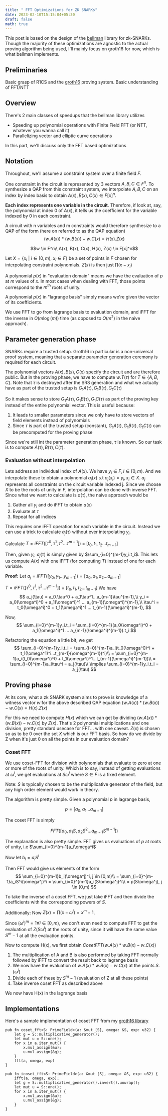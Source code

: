 ```yaml
---
title: " FFT Optimizations for ZK SNARKs"
date: 2023-02-10T15:15:04+05:30
draft: false
math: true
---
```


This post is based on the design of the [bellman](https://github.com/zkcrypto/bellman) library for zk-SNARKs. Though the majority of these optimizations are agnostic to the actual proving algorithm being used, I'll mainly focus on groth16 for now, which is what bellman implements.

## Preliminaries

Basic grasp of R1CS and the [groth16](https://xn--2-umb.com/22/groth16/) proving system. Basic understanding of FFT/NTT

## Overview

There's 2 main classes of speedups that the bellman library utilizes
- Speeding up polynomial operations with Finite Field FFT (or NTT, whatever you wanna call it)
- Parallelizing vector and elliptic curve operations

In this part, we'll discuss only the FFT based optimizations

## Notation

Throughout, we'll assume a constraint system over a finite field $F$.

One constraint in the circuit is represented by 3 vectors $A,B,C \in F^n$. To synthesize a QAP from this constraint system, we interpolate $A, B, C$ on an index by index basis to obtain $A(x), B(x), C(x) \in F[x]^n$. 

**Each index represents one variable in the circuit**. Therefore, if look at, say, the polynomial at index 0 of $A(x)$, it tells us the coefficient for the variable indexed by 0 in each constraint.

A circuit with n variables and m constraints would therefore synthesize to a QAP of the form (here on referred to as the QAP equation)
$$(w.A(x))*(w.B(x)) - w.C(x) = H(x).Z(x)$$

$$w \in F^n\\
A(x), B(x), C(x), H(x), Z(x) \in  F[x]^n$$

Let $X = \{x_i\ |\ i \in [0, m),\ x_i \in F\}$ be a set of points in $F$ chosen for interpolating constraint polynomials. $Z(x)$ is then just $\prod (x-x_i)$ 

A polynomial $p(x)$ in "evaluation domain" means we have the evaluation of $p$ at $m$ values of $x$. In most cases when dealing with FFT, those points correspond to the $m^{th}$ roots of unity.

A polynomial $p(x)$ in "lagrange basis" simply means we're given the vector of its coefficients.

We use FFT to go from lagrange basis to evaluation domain, and iFFT for the inverse in $O(m\log(m ))$ time (as opposed to $O(m^2)$ in the naive approach).

## Parameter generation phase
SNARKs require a trusted setup. Groth16 in particular is a non-universal proof system, meaning that a separate parameter generation ceremony is required for each circuit.

The polynomial vectors $A(x), B(x), C(x)$ specify the circuit and are therefore public. But in the proving phase, we have to compute $w.T(\tau)$ for $T \in \{A, B, C\}$. Note that $\tau$ is destroyed after the SRS generation and what we actually have as part of the trusted setup is $G_1A(\tau), G_1B(\tau), G_1C(\tau)$

So it makes sense to store $G_1A(\tau), G_1B(\tau), G_1C(\tau)$ as part of the proving key instead of the entire polynomial vector. This is useful because:

1. It leads to smaller parameters since we only have to store vectors of field elements instead of polynomials
2. Since $\tau$ is part of the trusted setup (constant), $G_1A(\tau), G_1B(\tau), G_1C(\tau)$ can be precomputed for the proving phase

Since we're still int the parameter generation phase, $\tau$ is known. So our task is to compute $A(\tau), B(\tau), C(\tau)$.


### Evaluation without interpolation
Lets address an individual index of $A(x)$. We have $y_i \in F, i \in [0, m)$. And we interpolate these to obtain a polynomial $a_j(x)$ s.t $a_j(x_i) = y_i, x_i \in X$. $a_j$ represents all constraints on the circuit variable indexed j. Since we choose $X$ to be the roots of unity in $F$, interpolation can be done with inverse FFT. Since what we want to calculate is $a(\tau)$, the naive approach would be

1. Gather all $y_i$ and do iFFT to obtain $a(x)$
2. Evaluate at $\tau$
3. Repeat for all indices

This requires one iFFT operation for each variable in the circuit. Instead we can use a trick to calculate $a_j(\tau)$ without ever interpolating $y_i$. 

Calculate $T=iFFT([\tau^0, \tau^1, \tau^2...\tau^{m-1}])$ = $[t_0, t_1, t_2...t_{m-1}]$

Then, given $y_i$, $a_j(\tau)$ is simply given by $\sum_{i=0}^{m-1}y_i.t_i$. This lets us compute $A(x)$ with one iFFT (for computing $T$) instead of one for each variable.

**Proof:**
Let $a_j = iFFT([y_0, y_1...y_{m-1}]) = [a_0, a_1, a_2...a_{m-1}]$

$T=iFFT([\tau^0, \tau^1, \tau^2...\tau^{m-1}])$ = $[t_0, t_1, t_2...t_{m-1}]$
We have
$$
a_j(\tau) = a_0.\tau^0 + a_1\tau^1...a_{m-1}\tau^{m-1},\\
y_i = a_0(\omega^i)^0 + a_1(\omega^i)^1 ... a_{m-1}(\omega^i)^{m-1},\\
\tau^i = t_0(\omega^i)^0 + t_1(\omega^i)^1 ... t_{m-1}(\omega^i)^{m-1},
$$

Now, 
$$
\sum_{i=0}^{m-1}y_i.t_i = \sum_{i=0}^{m-1}(a_0(\omega^i)^0 + a_1(\omega^i)^1 ... a_{m-1}(\omega^i)^{m-1}).t_i
$$

Refactoring the equation a little bit, we get
$$
\sum_{i=0}^{m-1}y_i.t_i = \sum_{i=0}^{m-1}a_i(t_0(\omega^0)^i + t_1(\omega^1)^i...t_{m-1}(\omega^{m-1})^i)\\
= \sum_{i=0}^{m-1}a_i(t_0(\omega^i)^0 + t_1(\omega^i)^1...t_{m-1}(\omega^i)^{m-1})\\
= \sum_{i=0}^{m-1}a_i\tau^i = a_j(\tau)\\
\implies \sum_{i=0}^{m-1}y_i.t_i = a_j(\tau)
$$

## Proving phase

At its core, what a zk SNARK system aims to prove is knowledge of a witness vector $w$ for the above described QAP equation $(w.A(x))*(w.B(x)) - w.C(x) = H(x).Z(x)$

For this we need to compute $H(x)$ which we can get by dividing $(w.A(x))*(w.B(x)) - w.C(x)$ by $Z(x)$. That's 2 polynomial multiplications and one division, pretty standard usecase for FFT... with one caveat. $Z(x)$ is chosen so as to be 0 over the set $X$ which is our FFT basis. So how do we divide by Z when it's just 0 on all the points in our evaluation domain?

### Coset FFT
We use coset-FFT for division with polynomials that evaluate to zero at one or more of the roots of unity. Which is to say, instead of getting evaluations at $\omega^i$, we get evaluations at $S\omega^i$ where $S \in F$ is a fixed element.

Note: $S$ is typically chosen to be the multiplicative generator of the field, but any high order element would work in theory.

The algorithm is pretty simple. Given a polynomial $p$ in lagrange basis,

$$
p = [a_0, a_1...a_{m-1}]
$$

The coset FFT is simply 

$$
FFT([a_0, a_1S, a_2S^2...a_{m-1}S^{m-1}])
$$

The explanation is also pretty simple. FFT gives us evaluations of $p$ at roots of unity, i.e $\sum_{i=0}^{m-1}a_i\omega^i$

Now let $b_i = a_iS^i$

Then FFT would give us elements of the form
$$
\sum_{i=0}^{m-1}b_i(\omega^j)^i, j \in [0,m)\\
= \sum_{i=0}^{m-1}a_iS^i(\omega^j)^i
= \sum_{i=0}^{m-1}a_i(S\omega^j)^i\\
= p(S\omega^j), j \in [0,m)
$$

To take the inverse of a coset FFT, we just take iFFT and then divide the coefficients with the corresponding powers of $S$.

Additionally:
Now $Z(x)=\prod (x-\omega^i) = x^m - 1$.

Since $(\omega^i)^m = 1 \forall i \in [0,m)$, we don't even need to compute FFT to get the evaluation of $Z(S\omega^i)$ at the roots of unity, since it will have the same value $S^m - 1$ at all the evaluation points.

Now to compute H(x), we first obtain $CosetFFT(w.A(x)*w.B(x) - w.C(x))$

1. The multiplication of A and B is also performed by taking FFT normally followed by iFFT to convert the result back to lagrange basis
2. We now have the evaluation of $w.A(x)*w.B(x) - w.C(x)$ at the points $S.(\omega^i)$
3. Divide each of these by $S^m - 1$ (evaluation of Z at all these points)
4. Take inverse coset FFT as described above

We now have H(x) in the lagrange basis

## Implementations
Here's a sample implementation of coset FFT from my [groth16 library](https://github.com/Scar26/embedded-groth/blob/master/src/poly.rs)

```rust!
pub fn coset_fft<S: PrimeField>(a: &mut [S], omega: &S, exp: u32) {
    let g = S::multiplicative_generator();
    let mut u = S::one();
    for x in a.iter_mut() {
        x.mul_assign(&u);
        u.mul_assign(&g);
    }
    fft(a, omega, exp)
}

pub fn icoset_fft<S: PrimeField>(a: &mut [S], omega: &S, exp: u32) {
    ifft(a, omega, exp);
    let g = S::multiplicative_generator().invert().unwrap();
    let mut u = S::one();
    for x in a.iter_mut() {
        x.mul_assign(&u);
        u.mul_assign(&g);
    }
}

``` 